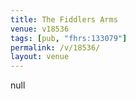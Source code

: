 ```yaml
---
title: The Fiddlers Arms
venue: v18536
tags: [pub, "fhrs:133079"]
permalink: /v/18536/
layout: venue
---
```

null